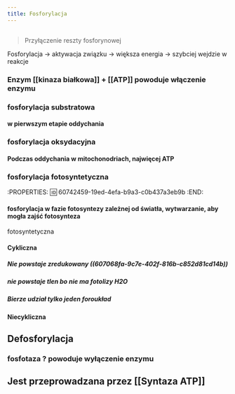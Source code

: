 ```yaml
---
title: Fosforylacja
---
```


## 
> Przyłączenie reszty fosforynowej

Fosforylacja → aktywacja związku → większa energia → szybciej wejdzie w reakcje
### Enzym [[kinaza białkowa]] + [[ATP]] powoduje **włączenie enzymu**
### fosforylacja substratowa
#### w pierwszym etapie oddychania
### fosforylacja oksydacyjna
#### Podczas oddychania w mitochonodriach, najwięcej ATP
### fosforylacja fotosyntetyczna
:PROPERTIES:
:id: 60742459-19ed-4efa-b9a3-c0b437a3eb9b
:END:
#### fosforylacja w fazie fotosyntezy zależnej od światła, wytwarzanie, aby mogła zajść fotosynteza
fotosyntetyczna
#### Cykliczna
##### **Nie powstaje** zredukowany ((607068fa-9c7e-402f-816b-c852d81cd14b))
##### nie powstaje tlen bo nie ma fotolizy H2O
##### Bierze udział tylko jeden foroukład
#### Niecykliczna
## Defosforylacja
### fosfotaza ? powoduje wyłączenie enzymu
## Jest przeprowadzana przez [[Syntaza ATP]]
